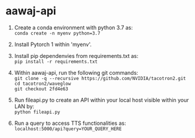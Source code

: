 # aawaj-api

1. Create a conda environment with python 3.7 as: <br/>
	```conda create -n myenv python=3.7```

2. Install Pytorch 1 within 'myenv'.

3. Install pip dependenvies from requirements.txt as: <br/> 
	```pip install -r requirements.txt```

4. Within aawaj-api, run the following git commands: <br/>
	```git clone -q --recursive https://github.com/NVIDIA/tacotron2.git``` <br/>
	```cd tacotron2/waveglow``` <br/>
	```git checkout 2fd4e63``` <br/>
		
	
5. Run fileapi.py to create an API within your local host visible within your LAN by: <br/>
	```python fileapi.py```

6. Run a query to access TTS functionalities as: <br/>
	```localhost:5000/api?query=YOUR_QUERY_HERE```
